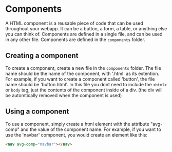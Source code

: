 # Components

A HTML component is a reusable piece of code that can be used throughout your webapp. It can be a button, a form, a table, or anything else you can think of. Components are defined in a single file, and can be used in any other file. Components are defined in the `components` folder.

## Creating a component

To create a component, create a new file in the `components` folder. The file name should be the name of the component, with '.html' as its extention. For example, if you want to create a component called 'button', the file name should be 'button.html'. In this file you dont need to include the `<html>` or `body` tag, just the contents of the component inside of a div. (the div will be automtically removed when the component is used)

## Using a component

To use a component, simply create a html element with the attribute "avg-comp" and the value of the component name. For example, if you want to use the 'navbar' component, you would create an element like this:

```html
<nav avg-comp="navbar"></nav>
```

